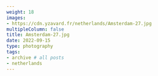 ```yaml
---
weight: 18
images:
- https://cdn.yzavard.fr/netherlands/Amsterdam-27.jpg
multipleColumn: false
title: Amsterdam-27.jpg
date: 2022-09-15
type: photography
tags:
- archive # all posts
- netherlands
---
```

